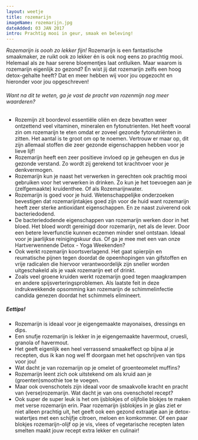 ```yaml
---
layout: weetje
title: rozemarijn
imageName: rozemarijn.jpg
dateAdded: 03 JAN 2017
intro: Prachtig mooi in geur, smaak en beleving!
---
```


*Rozemarijn is oooh zo lekker fijn!*
Rozemarijn is een fantastische smaakmaker, ze ruikt ook zo lekker én is ook nog eens zo prachtig mooi. Helemaal als ze haar serene bloementjes laat ontluiken. Maar waarom is rozemarijn eigenlijk zo gezond? Én wist jij dat rozemarijn zelfs een hoog detox-gehalte heeft? Dat en meer hebben wij voor jou opgezocht en hieronder voor jou opgeschreven!

###### Want na dit te weten, ga je vast de pracht van rozenmijn nog meer waarderen?

* Rozemijn zit boordevol essentiële oliën en deze bevatten weer ontzettend veel vitaminen, mineralen en fytonutrienten. Het heeft vooral zin om rozemarijn te eten omdat er zoveel gezonde fytonutriënten in zitten. Het aantal is te groot om op te noemen. Vertrouw er maar op, dit zijn allemaal stoffen die zeer gezonde eigenschappen hebben voor je lieve lijf!
* Rozemarijn heeft een zeer positieve invloed op je geheugen en dus je gezonde verstand. Zo wordt zij gerekend tot krachtvoer voor je denkvermogen.
* Rozemarijn kun je naast het verwerken in gerechten ook prachtig mooi gebruiken voor het verwerken in drinken. Zo kun je het toevoegen aan je (zelfgemaakte) kruidenthee. Of als Rozemarijnwater.
* Rozemarijn is goed voor je huid. Wetenschappelijke onderzoeken bevestigen dat rozemarijntakjes goed zijn voor de huid want rozemarijn heeft zeer sterke antioxidant eigenschappen. En ze naast zuiverend ook bacteriedodend.
* De bacteriedodende eigenschappen van rozemarijn werken door in het bloed. Het bloed wordt gereinigd door rozemarijn, net als de lever. Door een betere leverfunctie kunnen eczemen minder snel ontstaan. Ideaal voor je jaarlijkse reinigingskuur dus. Of ga je mee met een van onze Hartverwennende Detox - Yoga Weekenden?  
* Ook werkt rozemarijn koortsverlagend. Het gaat spierpijn en reumatische pijnen tegen doordat de opeenhopingen van gifstoffen en vrije radicalen die hiervoor verantwoordelijk zijn sneller worden uitgeschakeld als je vaak rozemarijn eet of drinkt.
* Zoals veel groene kruiden werkt rozemarijn goed tegen maagkrampen en andere spijsverteringsproblemen. Als laatste feit in deze indrukwekkende opsomming kan rozemarijn de schimmelinfectie candida genezen doordat het schimmels elimineert.

##### Eettips!
* Rozemarijn is ideaal voor je eigengemaakte mayonaises, dressings en dips.  
* Een snufje rozemarijn is lekker in je eigengemaakte havermout, cruesli, granola of havermout.
* Het geeft eigenlijk een heel verrassend smaakeffect op bijna al je recepten, dus ik kan nog wel ff doorgaan met het opschrijven van tips voor jou!  
* Wat dacht je van rozemarijn op je omelet of groenteomelet muffins?
* Rozemarijn leent zich ook uitstekend om als kruid aan je (groenten)smoothie toe te voegen.
* Maar ook ovenschotels zijn ideaal voor de smaakvolle kracht en pracht van (verse)rozemarijn. Wat dacht je van ons ovenschotel recept?
* Ook super de super leuk is het om ijsblokjes of olijfolie blokjes te maken met verse rozemarijn erin. Paar rozemarijn ijsblokjes in je glas ziet er niet alleen prachtig uit, het geeft ook een gezond extraatje aan je detox-watertjes met een schijfje citroen, meloen en komkommer. Of een paar blokjes rozemarijn-olijf op je vis, vlees of vegetarische recepten laten smelten maakt jouw recept extra lekker en culinair!
